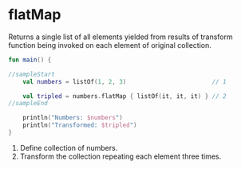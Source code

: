 # flatMap

Returns a single list of all elements yielded from results of transform function being invoked on each element of original collection.

<div class="language-kotlin" theme="idea" data-min-compiler-version="1.3">

```kotlin
fun main() {

//sampleStart
    val numbers = listOf(1, 2, 3)                        // 1

    val tripled = numbers.flatMap { listOf(it, it, it) } // 2
//sampleEnd

    println("Numbers: $numbers")
    println("Transformed: $tripled")
}
```

</div>

1. Define collection of numbers.
2. Transform the collection repeating each element three times.
